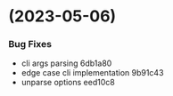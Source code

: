 #  (2023-05-06)


### Bug Fixes

* cli args parsing 6db1a80
* edge case cli implementation 9b91c43
* unparse options eed10c8



